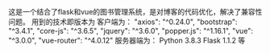 
这是一个结合了flask和vue的图书管理系统，是对博客的代码优化，解决了兼容性问题。 用到的技术即版本为 
客户端为： 
"axios": "^0.24.0", 
"bootstrap": "^3.4.1", 
"core-js": "^3.6.5", 
"jquery": "^3.6.0", 
"popper.js": "^1.16.1", 
"vue": "^3.0.0", 
"vue-router": "^4.0.12" 
服务器端为： 
Python 3.8.3 
Flask 1.1.2 等
